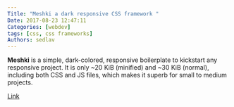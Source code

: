 ```yaml
---
Title: "Meshki a dark responsive CSS framework "
Date: 2017-08-23 12:47:11
Categories: [webdev]
tags: [css, css frameworks]
Authors: sedlav
---
```


**Meshki** is a simple, dark-colored, responsive boilerplate to kickstart any responsive project. It is only ~20 KiB (minified) and ~30 KiB (normal), including both CSS and JS files, which makes it superb for small to medium projects.

[Link](https://borderliner.github.io)
